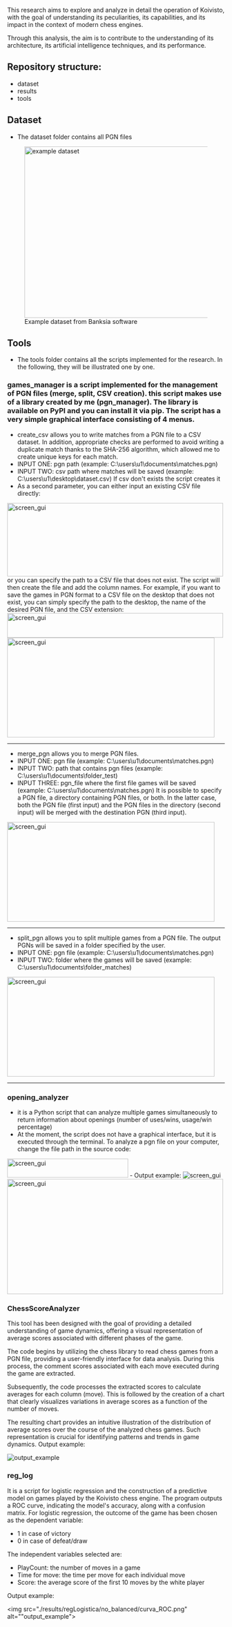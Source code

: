 This research aims to explore and analyze in detail the operation of Koivisto, with the goal of understanding its peculiarities, its capabilities, and its impact in the context of modern chess engines.

Through this analysis, the aim is to contribute to the understanding of its architecture, its artificial intelligence techniques, and its performance.

## Repository structure:
- dataset
- results
- tools

## Dataset
- The dataset folder contains all PGN files
<figure>
  <img src="./images/table_ex.png" alt="example dataset"  width = "500" height = "397">
  <figcaption>
    Example dataset from Banksia software
  </figcaption>
</figure>

## Tools
- The tools folder contains all the scripts implemented for the research. In the following, they will be illustrated one by one.

### games_manager is a script implemented for the management of PGN files (merge, split, CSV creation). this script makes use of a library created by me (pgn_manager). The library is available on PyPI and you can install it via pip. The script has a very simple graphical interface consisting of 4 menus.
- create_csv allows you to write matches from a PGN file to a CSV dataset. In addition, appropriate checks are performed to avoid writing a duplicate match thanks to the SHA-256 algorithm, which allowed me to create unique keys for each match.
- INPUT ONE: pgn path (example: C:\users\u1\documents\matches.pgn)
- INPUT TWO: csv path where matches will be saved (example: C:\users\u1\desktop\dataset.csv) If csv don't exists the script creates it
- As a second parameter, you can either input an existing CSV file directly:
<img src="./images/screen_select_csv_ex.png" alt="screen_gui" width = "500" height = "170">
or you can specify the path to a CSV file that does not exist. The script will then create the file and add the column names. For example, if you want to save the games in PGN format to a CSV file on the desktop that does not exist, you can simply specify the path to the desktop, the name of the desired PGN file, and the CSV extension:
<img src="./images/ex_csv_not_exist.png" alt="screen_gui" width = "500" height = "57">
<img src="./images/screen_pgnmanager1.png" alt="screen_gui" width = "480" height = "231">

---------------------------------------------------------------------------------------------------------------------------------------

-  merge_pgn allows you to merge PGN files.
- INPUT ONE: pgn file (example: C:\users\u1\documents\matches.pgn)
- INPUT TWO: path that contains pgn files (example: C:\users\u1\documents\folder_test)
- INPUT THREE: pgn_file where the first file games will be saved (example: C:\users\u1\documents\matches.pgn)
It is possible to specify a PGN file, a directory containing PGN files, or both. In the latter case, both the PGN file (first input) and the PGN files in the directory (second input) will be merged with the destination PGN (third input).
<img src="./images/screen_pgnmanager2.png" alt="screen_gui" width = "480" height = "231">

---------------------------------------------------------------------------------------------------------------------------------------

- split_pgn allows you to split multiple games from a PGN file. The output PGNs will be saved in a folder specified by the user.
- INPUT ONE: pgn file (example: C:\users\u1\documents\matches.pgn)
- INPUT TWO: folder where the games will be saved (example: C:\users\u1\documents\folder_matches)
<img src="./images/screen_pgnmanager3.png" alt="screen_gui" width = "480" height = "231">

---------------------------------------------------------------------------------------------------------------------------------------

### opening_analyzer
- it is a Python script that can analyze multiple games simultaneously to return information about openings (number of uses/wins, usage/win percentage)
- At the moment, the script does not have a graphical interface, but it is executed through the terminal. To analyze a pgn file on your computer, change the file path in the source code:
<img src="./images/screen_del_dupl.png" alt="screen_gui" width = "280" height = "44">
- Output example:
<img src="./images/screen_match_analyst_output.png" alt="screen_gui">
<img src="./images/screen_graph_bar_ex.png" alt="screen_gui" width = "500" height = "267">

### ChessScoreAnalyzer
This tool has been designed with the goal of providing a detailed understanding of game dynamics, offering a visual representation of average scores associated with different phases of the game.

The code begins by utilizing the chess library to read chess games from a PGN file, providing a user-friendly interface for data analysis. During this process, the comment scores associated with each move executed during the game are extracted.

Subsequently, the code processes the extracted scores to calculate averages for each column (move). This is followed by the creation of a chart that clearly visualizes variations in average scores as a function of the number of moves.

The resulting chart provides an intuitive illustration of the distribution of average scores over the course of the analyzed chess games. Such representation is crucial for identifying patterns and trends in game dynamics. Output example:

<img src="./results/0,1/Koivisto_Berserk/score_graph_koiv_bers_tesi.png" alt="output_example">

### reg_log
It is a script for logistic regression and the construction of a predictive model on games played by the Koivisto chess engine. The program outputs a ROC curve, indicating the model's accuracy, along with a confusion matrix.
For logistic regression, the outcome of the game has been chosen as the dependent variable:
- 1 in case of victory
- 0 in case of defeat/draw

The independent variables selected are:
- PlayCount: the number of moves in a game
- Time for move: the time per move for each individual move
- Score: the average score of the first 10 moves by the white player

Output example:

<img src="./results/regLogistica/no_balanced/curva_ROC.png" alt=""output_example">

